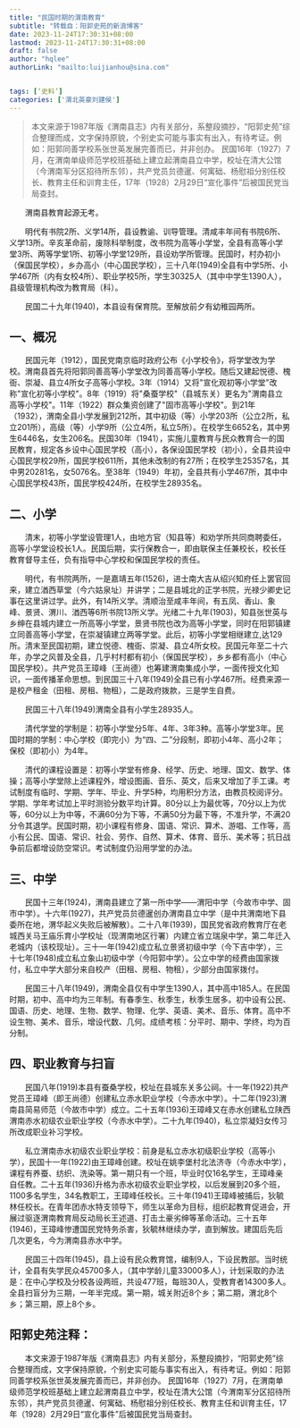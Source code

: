 ```yaml
---
title: "民国时期的渭南教育"
subtitle: "转载自：阳郭史苑的新浪博客"
date: 2023-11-24T17:30:31+08:00
lastmod: 2023-11-24T17:30:31+08:00
draft: false
author: "hqlee"
authorLink: "mailto:luijianhou@sina.com"


tags: [‘史料’]
categories: ['渭北英豪刘建侯']
---
```


> 本文来源于1987年版《渭南县志》内有关部分，系整段摘抄，“阳郭史苑”综合整理而成，文字保持原貌，个别史实可能与事实有出入，有待考证。例如：阳郭同善学校系张世英发展完善而已，并非创办。
民国16年（1927）7月，在渭南单级师范学校班基础上建立起渭南县立中学，校址在清大公馆（今渭南军分区招待所东邻），共产党员贠德暹、何寓础、杨慰祖分别任校长、教育主任和训育主任，17年（1928）2月29日“宣化事件”后被国民党当局查封。


　　渭南县教育起源无考。

　　明代有书院2所、义学14所，县设教谕、训导管理。清咸丰年间有书院6所、义学13所。辛亥革命前，废除科举制度，改书院为高等小学堂，全县有高等小学堂3所、两等学堂1所、初等小学堂129所，县设劝学所管理。民国时，村办初小（保国民学校），乡办高小（中心国民学校），三十八年(1949)全县有中学5所、小学467所（内有女校4所）、职业学校5所，学生30325人（其中中学生1390人），县级管理机构改为教育局（科）。

　　民国二十九年(1940)，本县设有保育院。至解放前夕有幼稚园两所。


## 一、概况

　　民国元年（1912），国民党南京临时政府公布《小学校令》，将学堂改为学校。渭南县首先将阳郭同善高等小学堂改为同善高等小学校。随后又建起悦德、槐衙、崇凝、县立4所女子高等小学校。3年（1914）又将"宣化观初等小学堂"改称"宣化初等小学校"。8年（1919）将"桑蚕学校"（县城东关）更名为"渭南县立高等小学校"。11年（1922）群众集资创建了"固市高等小学校"。到21年（1932），渭南全县小学发展到212所，其中初级（等）小学203所（公立2所，私立201所），高级（等）小学9所（公立4所，私立5所）。在校学生6652名，其中男生6446名，女生206名。民国30年（1941），实施儿童教育与民众教育合一的国民教育，规定各乡设中心国民学校（高小），各保设国民学校（初小），全县共设中心国民学校29所，国民学校611所，其他未改制的有27所；在校学生25357名，其中男20281名，女5076名。至38年（1949）年初，全县共有小学467所，其中中心国民学校43所，国民学校424所，在校学生28935名。


## 二、小学

　　清末，初等小学堂设管理1人，由地方官（知县等）和劝学所共同商聘委任，高等小学堂设校长1人。民国后期，实行保教合一，即由联保主任兼校长，校长任教育督导主任，负有指导中心学校和保国民学校的责任。

　　明代，有书院两所，一是嘉靖五年(1526)，进士南大吉从绍兴知府任上罢官回来，建立湭西草堂（今六姑泉址）并讲学；二是县城北的正学书院，光禄少卿史记事在这里讲过学。此外，有14所义学。清顺治至咸丰年间，有五凤、香山、象峰、景贤、渭川、湭西等6所书院13所义学。光绪二十九年(1903)，知县张世英与乡绅在县城内建立一所高等小学堂，景贤书院也改为高等小学堂，同时在阳郭镇建立同善高等小学堂，在崇凝镇建立两等学堂。此后，初等小学堂相继建立,达129所。清末至民国初期，建立悦德、槐衙、崇凝、县立4所女校。民国元年至二十六年，办学之风普及全县，几乎村村都有初小（保国民学校），乡乡都有高小（中心国民学校）。共产党员王璋峰（王尚德）也筹建渭南集成小学，一面传授文化知识，一面传播革命思想。到民国三十八年(1949)全县已有小学467所。经费来源一是校产租金（田租、房租、物租），二是政府拨款，三是学生自费。

　　民国三十八年(1949)渭南全县有小学生28935人。

　　清代学堂的学制是：初等小学堂分5年、4年、3年3种。高等小学堂3年。民国时期的学制：中心学校（即完小）为“四、二”分段制，即初小4年、高小2年；保校（即初小）为4年。

　　清代的课程设置是：初等小学堂有修身、经学、历史、地理、国文、数学、体操；高等小学堂除上述课程外，增设图画、音乐、英文，后来又增加了手工课。考试制度有临时、学期、学年、毕业、升学5种，均用积分方法，由教员校阅评分。学期、学年考试加上平时测验分数平均计算。80分以上为最优等，70分以上为优等，60分以上为中等，不满60分为下等，不满50分为最下等，不准升学，不满20分令其退学。民国时期，初小课程有修身、国语、常识、算术、游唱、工作等，高小有公民、国语、常识、社会、劳作、自然、算术、体育、音乐、美术等；抗日战争前后都增设防空常识。考试制度仍沿用学堂的办法。


## 三、中学

　　民国十三年(1924)，渭南县建立了第一所中学——渭阳中学（今故市中学、固市中学）。十六年(1927)，共产党员贠德暹创办渭南县立中学（是中共渭南地下县委所在地，渭华起义失败后被解散）。二十八年(1939)，国民党省政府教育厅在老城西关马王庙乐育小学校址（现渭南地区行署）内建立省立瑞泉中学，第二年迁入老城内（该校现址）。三十一年(1942)成立私立景贤初级中学（今下吉中学），三十七年(1948)成立私立象山初级中学（今阳郭中学）。公立中学的经费由国家拨付，私立中学大部分来自校产（田租、房租、物租），少部分由国家拨付。

　　民国三十八年(1949)，渭南全县仅有中学生1390人，其中高中185人。在民国时期，初中、高中均为三年制。有春季生、秋季生，秋季生居多。初中设有公民、国语、历史、地理、生物、数学、物理、化学、英语、美术、音乐、体育。高中不设生物、美术、音乐，增设代数、几何。成绩考核：分平时、期中、学终，均为百分制。


## 四、职业教育与扫盲

　　民国八年(1919)本县有蚕桑学校，校址在县城东关多公祠。十一年(1922)共产党员王璋峰（即王尚德）创建私立赤水职业学校（今赤水中学）。十二年(1923)渭南县简易师范（今故市中学）成立。二十五年(1936)王璋峰又在赤水创建私立陕西渭南赤水初级农业职业学校（今赤水中学）。二十九年(1940)，私立崇凝妇女传习所改成职业补习学校。

　　私立渭南赤水初级农业职业学校：前身是私立赤水初级职业学校（高等小学），民国十一年(1922)由王璋峰创建。校址在姚李堡村北法济寺（今赤水中学），课程有养蚕、纺织、洗染等。第一期只有一个班，毕业时仅16名学生，王璋峰亲自任教。二十五年(1936)升格为赤水初级农业职业学校，以后发展到20多个班，1100多名学生，34名教职工，王璋峰任校长。三十年(1941)王璋峰被捕后，狄毓林任校长。在青年团赤水特支领导下，师生以革命为目标，组织起教育促进会，开展过驱逐渭南教育局反动局长王述道、打击土豪劣绅等革命活动。三十五年(1946)，王璋峰惨遭国民党特务杀害，狄毓林继续办学，直到解放。建国后先后几次更名，今为渭南县赤水中学。

　　民国三十四年(1945)，县上设有民众教育馆，编制9人，下设民教部。当时统计，全县有失学民众45700多人，（其中学龄儿童33000多人），计划采取的办法是：在中心学校及分校各设两班，共设477班，每班30人，受教育者14300多人。全县扫盲分为三期，一年半完成。第一期，城关附近8个乡；第二期，渭北8个乡；第三期，原上8个乡。



## 阳郭史苑注释：


　　本文来源于1987年版《渭南县志》内有关部分，系整段摘抄，“阳郭史苑”综合整理而成，文字保持原貌，个别史实可能与事实有出入，有待考证。例如：阳郭同善学校系张世英发展完善而已，并非创办。
民国16年（1927）7月，在渭南单级师范学校班基础上建立起渭南县立中学，校址在清大公馆（今渭南军分区招待所东邻），共产党员贠德暹、何寓础、杨慰祖分别任校长、教育主任和训育主任，17年（1928）2月29日“宣化事件”后被国民党当局查封。
 

